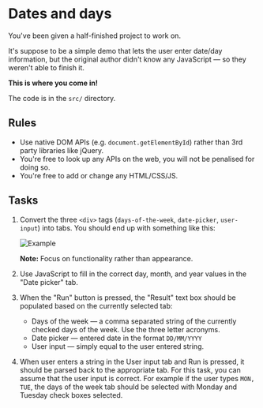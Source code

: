 # Dates and days

You've been given a half-finished project to work on.

It's suppose to be a simple demo that lets the user enter date/day information, but the original author didn't know any JavaScript — so they weren't able to finish it.

**This is where you come in!**

The code is in the `src/` directory.

## Rules

* Use native DOM APIs (e.g. `document.getElementById`) rather than 3rd party libraries like jQuery.
* You're free to look up any APIs on the web, you will not be penalised for doing so.
* You're free to add or change any HTML/CSS/JS.

## Tasks

1. Convert the three `<div>` tags (`days-of-the-week`, `date-picker`, `user-input`) into tabs. You should
   end up with something like this:

   ![Example](http://i.imgur.com/XdPP8QD.png)

   **Note:** Focus on functionality rather than appearance.

2. Use JavaScript to fill in the correct day, month, and year values in the "Date picker" tab.
3. When the "Run" button is pressed, the "Result" text box should be populated based on the currently selected tab:

    * Days of the week — a comma separated string of the currently checked days of the week. Use the three letter acronyms.
    * Date picker — entered date in the format `DD/MM/YYYY`
    * User input — simply equal to the user entered string.

4. When user enters a string in the User input tab and Run is pressed, it should be parsed back to the appropriate tab. For this task, you can assume that the user input is correct. For example if the user types `MON, TUE`, the days of the week tab should be selected with Monday and Tuesday check boxes selected.